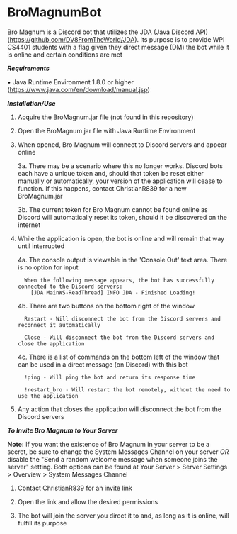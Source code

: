 # BroMagnumBot

Bro Magnum is a Discord bot that utilizes the JDA (Java Discord API) (https://github.com/DV8FromTheWorld/JDA). Its purpose is to provide WPI CS4401 students with a flag given they direct message (DM) the bot while it is online and certain conditions are met

***Requirements***

• Java Runtime Environment 1.8.0 or higher (https://www.java.com/en/download/manual.jsp)

***Installation/Use***

1.  Acquire the BroMagnum.jar file (not found in this repository)

2.  Open the BroMagnum.jar file with Java Runtime Environment

3.  When opened, Bro Magnum will connect to Discord servers and appear online
      
      3a. There may be a scenario where this no longer works. Discord bots each have a unique token and, should that token be reset either manually or automatically, your version of the application will cease to function. If this happens, contact ChristianR839 for a new BroMagnum.jar
      
      3b. The current token for Bro Magnum cannot be found online as Discord will automatically reset its token, should it be discovered on the internet

4.  While the application is open, the bot is online and will remain that way until interrupted
      
      4a. The console output is viewable in the 'Console Out' text area. There is no option for input
          
          When the following message appears, the bot has successfully connected to the Discord servers:
            [JDA MainWS-ReadThread] INFO JDA - Finished Loading!
      
      4b. There are two buttons on the bottom right of the window
          
          Restart - Will disconnect the bot from the Discord servers and reconnect it automatically
          
          Close - Will disconnect the bot from the Discord servers and close the application
      
      4c. There is a list of commands on the bottom left of the window that can be used in a direct message (on Discord) with this bot
          
          !ping - Will ping the bot and return its response time
          
          !restart_bro - Will restart the bot remotely, without the need to use the application

5. Any action that closes the application will disconnect the bot from the Discord servers

***To Invite Bro Magnum to Your Server***

**Note:** If you want the existence of Bro Magnum in your server to be a secret, be sure to change the System Messages Channel on your server *OR* disable the "Send a random welcome message when someone joins the server" setting. Both options can be found at Your Server > Server Settings > Overview > System Messages Channel

1. Contact ChristianR839 for an invite link

2. Open the link and allow the desired permissions

3. The bot will join the server you direct it to and, as long as it is online, will fulfill its purpose
